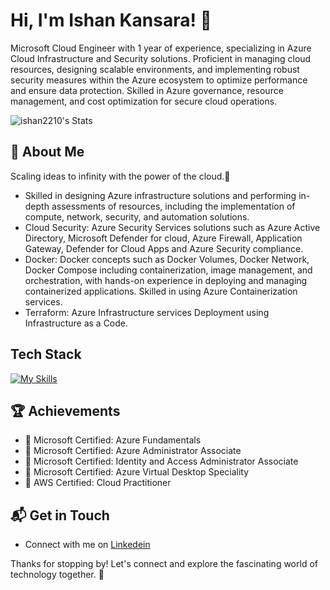 # Hi, I'm Ishan Kansara! 👋

Microsoft Cloud Engineer with 1 year of experience, specializing in Azure Cloud Infrastructure and
Security solutions. Proficient in managing cloud resources, designing scalable environments, and implementing
robust security measures within the Azure ecosystem to optimize performance and ensure data protection. Skilled
in Azure governance, resource management, and cost optimization for secure cloud operations.

![ishan2210's Stats](https://github-readme-stats.vercel.app/api?username=ishan2210&theme=vue-dark&show_icons=true&hide_border=true&count_private=true)

## 🚀 About Me

Scaling ideas to infinity with the power of the cloud.🚀

- Skilled in designing Azure infrastructure solutions and performing in-depth
  assessments of resources, including the implementation of compute, network,
  security, and automation solutions.
- Cloud Security: Azure Security Services solutions such as Azure Active Directory, Microsoft Defender for cloud,
  Azure Firewall, Application Gateway, Defender for Cloud Apps and Azure Security compliance.
- Docker: Docker concepts such as Docker Volumes, Docker Network, Docker Compose including containerization,
  image management, and orchestration, with hands-on experience in deploying and managing containerized
  applications. Skilled in using Azure Containerization services.
- Terraform: Azure Infrastructure services Deployment using Infrastructure as a Code.
  

## Tech Stack
[![My Skills](https://skillicons.dev/icons?i=azure,aws,docker,terraform&perline=4)](https://skillicons.dev)


 ## 🏆 Achievements

- 🌟 Microsoft Certified: Azure Fundamentals
- 🌟 Microsoft Certified: Azure Administrator Associate
- 🌟 Microsoft Certified: Identity and Access Administrator Associate
- 🌟 Microsoft Certified: Azure Virtual Desktop Speciality
- 🌟 AWS Certified: Cloud Practitioner



## 📬 Get in Touch

- Connect with me on [Linkedein](https://www.linkedin.com/in/ishan-kansara2210/)

Thanks for stopping by! Let's connect and explore the fascinating world of technology together. 🚀



<!--

Here are some ideas to get you started:

- 🔭 I’m currently working on ...
- 🌱 I’m currently learning ...
- 👯 I’m looking to collaborate on ...
- 🤔 I’m looking for help with ...
- 💬 Ask me about ...
- 📫 How to reach me: ...
- 😄 Pronouns: ...
- ⚡ Fun fact: ...
-->
